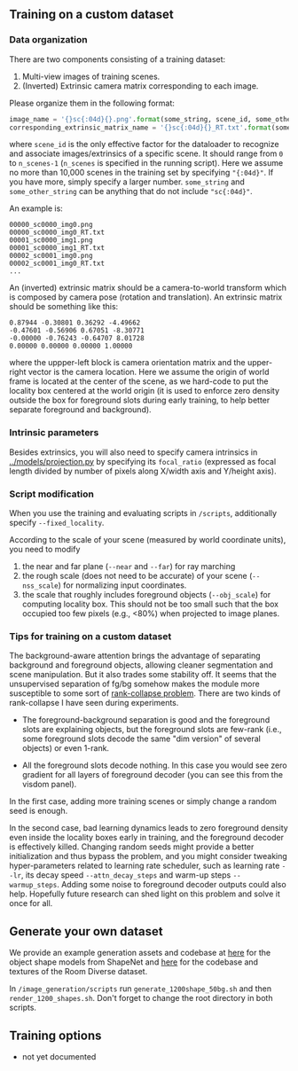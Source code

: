 ## Training on a custom dataset

### Data organization

There are two components consisting of a training dataset:

1. Multi-view images of training scenes.
2. (Inverted) Extrinsic camera matrix corresponding to each image.

Please organize them in the following format:

```python
image_name = '{}sc{:04d}{}.png'.format(some_string, scene_id, some_other_string)
corresponding_extrinsic_matrix_name = '{}sc{:04d}{}_RT.txt'.format(some_string, scene_id, some_other_string)
```

where ```scene_id``` is the only effective factor for the dataloader to recognize and associate images/extrinsics of a specific scene.
It should range from ```0``` to ```n_scenes-1``` (```n_scenes``` is specified in the running script).
Here we assume no more than 10,000 scenes in the training set by specifying ```"{:04d}"```.
If you have more, simply specify a larger number.
```some_string``` and ```some_other_string``` can be anything that do not include ```"sc{:04d}"```.

An example is:
```
00000_sc0000_img0.png
00000_sc0000_img0_RT.txt
00001_sc0000_img1.png
00001_sc0000_img1_RT.txt
00002_sc0001_img0.png
00002_sc0001_img0_RT.txt
...
```

An (inverted) extrinsic matrix should be a camera-to-world transform
which is composed by camera pose (rotation and translation).
An extrinsic matrix should be something like this:
```
0.87944 -0.30801 0.36292 -4.49662
-0.47601 -0.56906 0.67051 -8.30771
-0.00000 -0.76243 -0.64707 8.01728
0.00000 0.00000 0.00000 1.00000
```
where the uppper-left block is camera orientation matrix and the upper-right vector is the camera location.
Here we assume the origin of world frame is located at the center of the scene,
as we hard-code to put the locality box centered at the world origin 
(it is used to enforce zero density outside the box for foreground slots during early training, 
to help better separate foreground and background).

### Intrinsic parameters

Besides extrinsics, you will also need to specify camera intrinsics in [../models/projection.py](../models/projection.py) by specifying
its ```focal_ratio``` (expressed as focal length divided by number of pixels along X/width axis and Y/height axis).

### Script modification

When you use the training and evaluating scripts in ```/scripts```,
additionally specify ```--fixed_locality```.

According to the scale of your scene (measured by world coordinate units),
you need to modify 
1. the near and far plane (```--near``` and ```--far```) for ray marching
2. the rough scale (does not need to be accurate) of your scene (```--nss_scale```) for normalizing input coordinates.
3. the scale that roughly includes foreground objects (```--obj_scale```) for computing locality box. This should not be too small
such that the box occupied too few pixels (e.g., <80%) when projected to image planes.

### Tips for training on a custom dataset

The background-aware attention brings the advantage of separating background and foreground objects,
allowing cleaner segmentation and scene manipulation.
But it also trades some stability off.
It seems that 
the unsupervised separation of fg/bg somehow makes the module more susceptible to some sort of [rank-collapse problem](https://arxiv.org/abs/2103.03404).
There are two kinds of rank-collapse I have seen during experiments.

- The foreground-background separation is good and the foreground slots are explaining objects, but the foreground slots are few-rank (i.e., some foreground slots decode the same "dim version" of several objects) or even 1-rank.
  
- All the foreground slots decode nothing. In this case you would see zero gradient for all layers of foreground decoder (you can see this from the visdom panel).

In the first case,
adding more training scenes or simply change a random seed is enough.

In the second case, bad learning dynamics leads to zero foreground density even inside the locality boxes early in training, and the foreground decoder is effectively killed. 
Changing random seeds might provide a better initialization and thus bypass the problem,
and you might consider tweaking hyper-parameters related to learning rate scheduler, such as learning rate ```--lr```, its decay speed ```--attn_decay_steps``` and warm-up steps ```--warmup_steps```.
Adding some noise to foreground decoder outputs could also help. 
Hopefully future research can shed light on this problem and solve it once for all.


## Generate your own dataset

We provide an example generation assets and codebase at 
[here](https://office365stanford-my.sharepoint.com/:u:/g/personal/koven_stanford_edu/Ec-vEV0XMxBGpWgx1y6kSkIBOiY_AelngVf2qk2zAHgb_A?e=2gIqGv) 
for the object shape models from ShapeNet and 
[here](https://office365stanford-my.sharepoint.com/:u:/g/personal/koven_stanford_edu/EX0Q_Wmv8EBPqPboJ2QWAqEB18lOQ6aKU2k84tax1YP3Hw?e=lLr16K) 
for the codebase and textures of the Room Diverse dataset.

In ``/image_generation/scripts`` run ``generate_1200shape_50bg.sh`` and then ``render_1200_shapes.sh``.
Don't forget to change the root directory in both scripts.


## Training options
- not yet documented